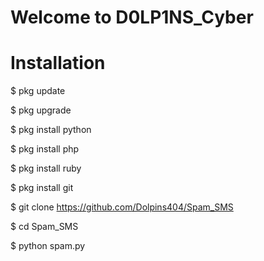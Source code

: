 # Welcome to D0LP1NS_Cyber

#

# Installation

$ pkg update

$ pkg upgrade

$ pkg install python

$ pkg install php

$ pkg install ruby

$ pkg install git

$ git clone https://github.com/Dolpins404/Spam_SMS

$ cd Spam_SMS

$ python spam.py
